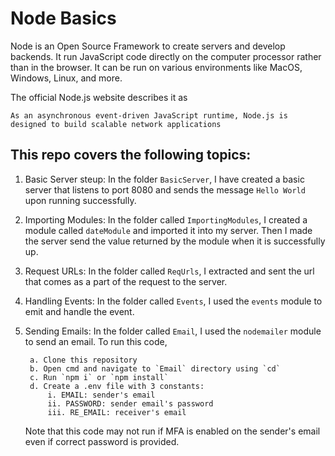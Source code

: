 # Node Basics

Node is an Open Source Framework to create servers and develop backends. It run JavaScript code directly on the computer processor rather than in the browser. It can be run on various environments like MacOS, Windows, Linux, and more. 

The official Node.js website describes it as 

```
As an asynchronous event-driven JavaScript runtime, Node.js is designed to build scalable network applications
```

## This repo covers the following topics:

1. Basic Server steup: 
    In the folder `BasicServer`, I have created a basic server that listens to port 8080 and sends the message `Hello World` upon running successfully.

2. Importing Modules:
    In the folder called `ImportingModules`, I created a module called `dateModule` and imported it into my server. Then I made the server send the value returned by the module when it is successfully up.

3. Request URLs:
    In the folder called `ReqUrls`, I extracted and sent the url that comes as a part of the request to the server.

4. Handling Events:
    In the folder called `Events`, I used the `events` module to emit and handle the event. 

5. Sending Emails:
    In the folder called `Email`, I used the `nodemailer` module to send an email. To run this code,

        a. Clone this repository
        b. Open cmd and navigate to `Email` directory using `cd`
        c. Run `npm i` or `npm install`
        d. Create a .env file with 3 constants:
            i. EMAIL: sender's email
            ii. PASSWORD: sender email's password
            iii. RE_EMAIL: receiver's email
    
    Note that this code may not run if MFA is enabled on the sender's email even if correct password is provided.